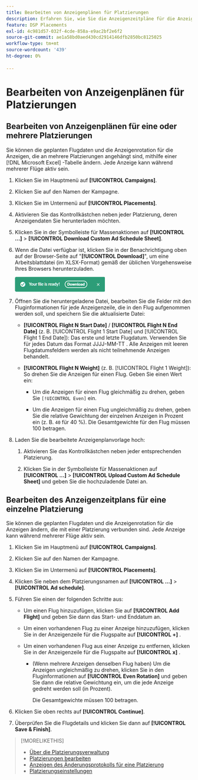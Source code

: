 ```yaml
---
title: Bearbeiten von Anzeigenplänen für Platzierungen
description: Erfahren Sie, wie Sie die Anzeigenzeitpläne für die Anzeigen ändern, die an Platzierungen angehängt sind.
feature: DSP Placements
exl-id: 4c981d57-032f-4cde-858a-e9ac2bf2e6f2
source-git-commit: ae1a58bd0aed430cd2914146dfb2850bc8125025
workflow-type: tm+mt
source-wordcount: '439'
ht-degree: 0%

---
```


# Bearbeiten von Anzeigenplänen für Platzierungen

## Bearbeiten von Anzeigenplänen für eine oder mehrere Platzierungen

Sie können die geplanten Flugdaten und die Anzeigenrotation für die Anzeigen, die an mehrere Platzierungen angehängt sind, mithilfe einer [!DNL Microsoft Excel] -Tabelle ändern. Jede Anzeige kann während mehrerer Flüge aktiv sein.

1. Klicken Sie im Hauptmenü auf **[!UICONTROL Campaigns]**.

1. Klicken Sie auf den Namen der Kampagne.

1. Klicken Sie im Untermenü auf **[!UICONTROL Placements]**.

1. Aktivieren Sie das Kontrollkästchen neben jeder Platzierung, deren Anzeigendaten Sie herunterladen möchten.

1. Klicken Sie in der Symbolleiste für Massenaktionen auf **[!UICONTROL ...]** > **[!UICONTROL Download Custom Ad Schedule Sheet]**.

1. Wenn die Datei verfügbar ist, klicken Sie in der Benachrichtigung oben auf der Browser-Seite auf &quot;**[!UICONTROL Download]**&quot;, um eine Arbeitsblattdatei (im XLSX-Format) gemäß der üblichen Vorgehensweise Ihres Browsers herunterzuladen.

   ![Benachrichtigung &quot;Bereit herunterladen&quot;](/help/dsp/assets/download-ready.png "Benachrichtigung &quot;Bereit herunterladen&quot;")

1. Öffnen Sie die heruntergeladene Datei, bearbeiten Sie die Felder mit den Fluginformationen für jede Anzeigenzeile, die in den Flug aufgenommen werden soll, und speichern Sie die aktualisierte Datei:

   * **[!UICONTROL Flight N Start Date]** / **[!UICONTROL Flight N End Date]** (z. B. [!UICONTROL Flight 1 Start Date] und [!UICONTROL Flight 1 End Date]): Das erste und letzte Flugdatum. Verwenden Sie für jedes Datum das Format JJJJ-MM-TT . Alle Anzeigen mit leeren Flugdatumsfeldern werden als nicht teilnehmende Anzeigen behandelt.

   * **[!UICONTROL Flight N Weight]** (z. B. [!UICONTROL Flight 1 Weight]): So drehen Sie die Anzeigen für einen Flug. Geben Sie einen Wert ein:

      * Um die Anzeigen für einen Flug gleichmäßig zu drehen, geben Sie `[!UICONTROL Even]` ein.

      * Um die Anzeigen für einen Flug ungleichmäßig zu drehen, geben Sie die relative Gewichtung der einzelnen Anzeigen in Prozent ein (z. B. `40` für 40 %). Die Gesamtgewichte für den Flug müssen 100 betragen.

1. Laden Sie die bearbeitete Anzeigenplanvorlage hoch:

   1. Aktivieren Sie das Kontrollkästchen neben jeder entsprechenden Platzierung.

   1. Klicken Sie in der Symbolleiste für Massenaktionen auf **[!UICONTROL ...]** > **[!UICONTROL Upload Custom Ad Schedule Sheet]** und geben Sie die hochzuladende Datei an.

## Bearbeiten des Anzeigenzeitplans für eine einzelne Platzierung

<!-- Some placements don't have this option. Clarify which placement types aren't eligible -- just simple ad serving placements (PG ones seem okay)? And anything else? -->

Sie können die geplanten Flugdaten und die Anzeigenrotation für die Anzeigen ändern, die mit einer Platzierung verbunden sind. Jede Anzeige kann während mehrerer Flüge aktiv sein.

1. Klicken Sie im Hauptmenü auf **[!UICONTROL Campaigns]**.

1. Klicken Sie auf den Namen der Kampagne.

1. Klicken Sie im Untermenü auf **[!UICONTROL Placements]**.

1. Klicken Sie neben dem Platzierungsnamen auf **[!UICONTROL ...]** > **[!UICONTROL Ad schedule]**.

1. Führen Sie einen der folgenden Schritte aus:

   * Um einen Flug hinzuzufügen, klicken Sie auf **[!UICONTROL Add Flight]** und geben Sie dann das Start- und Enddatum an.

   * Um einen vorhandenen Flug zu einer Anzeige hinzuzufügen, klicken Sie in der Anzeigenzeile für die Flugspalte auf **[!UICONTROL +]** .

   * Um einen vorhandenen Flug aus einer Anzeige zu entfernen, klicken Sie in der Anzeigenzeile für die Flugspalte auf **[!UICONTROL x]** .

      * (Wenn mehrere Anzeigen denselben Flug haben) Um die Anzeigen ungleichmäßig zu drehen, klicken Sie in den Fluginformationen auf **[!UICONTROL Even Rotation]** und geben Sie dann die relative Gewichtung ein, um die jede Anzeige gedreht werden soll (in Prozent).

        Die Gesamtgewichte müssen 100 betragen.

1. Klicken Sie oben rechts auf **[!UICONTROL Continue]**.

1. Überprüfen Sie die Flugdetails und klicken Sie dann auf **[!UICONTROL Save & Finish]**.

>[!MORELIKETHIS]
>
>* [Über die Platzierungsverwaltung](placement-about.md)
>* [Platzierungen bearbeiten](placement-edit.md)
>* [Anzeigen des Änderungsprotokolls für eine Platzierung](placement-change-log.md)
>* [Platzierungseinstellungen](placement-settings.md)
